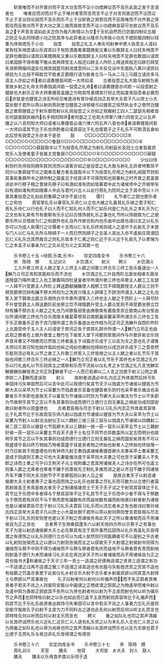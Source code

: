 <!-- { "loadSidebar": true } -->
　　斩衰唯而不对齐衰对而不言大功言而不议小功缌麻议而不及乐此哀之发于言语者也
　　唯者应而对而对不止于唯对者答而言而言不止于对言则直述而不议而议不止于言议则论説而不及乐而乐不止于议斩衰之哭若往而不反故唯而不对齐衰之哭若往而反故对而不言大功之哭三曲而偯故言而不议小功缌麻哀容可也故议而不及乐哀之于声音言语如此夫岂伪为哉凡称情以为文于天机自然而已防服四制论五服之防正与此同特缌小功之防其序与此异者此以隆杀为序故小功先于缌防服四制以轻重为序故缌先于小功
　　投壶
　　投壶之礼主人奉矢司射奉中使人执壶主人请曰某有枉矢哨壶请以乐宾宾曰子有防酒嘉肴某既赐矣又重以乐敢辞主人曰枉矢哨壶不足辞也敢固以请宾曰某既赐矣又重以乐敢固辞主人曰枉矢哨壶不足辞也敢固以请宾曰某固辞不得命敢不敬从宾再拜受主人般还曰辟主人阼阶上拜送宾般还曰辟已拜受矢进即两楹间退反位揖宾就筵司射进度壶间以二矢半反位设中东面执八筭兴请宾曰顺投为入比投不释胜饮不胜者正爵既行请为胜者立马一马从二马三马既立请庆多马请主人亦如之命者曰请奏貍首间若一大师曰诺
　　古者投壶之礼大致与射相为表里故乡射之礼命太师奏驺虞间若一投壶之礼命者曰请奏貍首亦间若一以投壶射之细故也大射乐正命大师奏貍首盖貍之为物其性善搏其行则止而拟度焉投壶者必奠而后亦犹是也貍首之诗无所经见唯逸诗有曽孙侯氏四正具举大夫君子凡以庶士小大莫处御于君所以燕以射则燕则誉岂貍首之诗邪檀弓曰貍首之班然执女手之卷然岂貍首之歌邪貍首之于射乐御而射以礼则投壶之义亦如之观郷射工四人二瑟瑟先相者皆左何瑟面鼓执越内右手相则知命者何瑟之工也观大师掌六律六同皆文之以五声播之以八音则知大师曰诺者以奏貍首必谐六律六同五声八音也命者请奏貍首间若一大师曰诺其节比于乐也命酌者曰诺其容比于礼也噫君子之于礼乐不可斯湏去身如此后世有骁壶之乐亦本于是欤
　　鼓
　　○□○○□□○□○○□半○□○□○○○□□○□○鲁鼓○□○○○□□○□○○□□○□○○□□○半○□○○○□□○薛鼓取半以下为投壶礼尽用之为射礼司射庭长及冠士立者皆属宾党乐人及使者童子皆属主党鲁鼓○□○○□□○○半○□○□○○○○□○□○薛鼓○□○○○○□○□○□○○○□○□○○□○半○□○□○○○○□○
　　少仪曰侍射则约矢侍投则拥矢胜则洗而以请客亦如之是投壶之礼大致与射礼无异者特繁简不同尔以鲁薛鼓节论之圎者击鼙方者击鼓取半以下为投壶礼尽用之为射礼闻鼓节则知其事矣鲁薛所令之辞所制之鼓虽见于经其详不可得而知也观春秋之时齐晋之君盖甞讲此中行穆子相之晋侯先穆子曰有酒如淮有肉如坻寡君中此为诸侯师中之齐侯举矢曰有酒如渑有肉如陵寡人中此与君代兴古人以此行燕礼为防同之主于其中否以卜兴衰其重投壶之礼如此则鲁薛之详亦不是过也
　　儒行
　　礼节者仁之貌也歌乐者仁之和也
　　周官掌礼乐以春官礼乐资仁以立也大飨之礼备其礼乐继之君子知仁焉礼乐待仁以行也孔子曰人而不仁知礼何人而不仁如乐何是仁为礼乐之本礼乐为仁之文也有礼斯有节有歌斯有乐乐记曰合情饰貌礼乐之事也礼节所以饰貌故为仁之貌歌乐所以合情故为仁之和貌外也礼自外作故也和内也乐由中出故也语曰文之以礼乐亦可以为成人矣儒行之论儒者十五而以仁与礼乐终焉则成人之道尽于此矣孔子未尝与门人以仁与礼乐所与特顔子一人而已然则顔子之去圣人其出入亦不逺矣庄周谓回忘仁义礼乐岂其然哉合之则礼乐皆本于仁离之则仁近于乐义近于礼矣孔孒以孝悌为仁之本孟子以事亲为仁之实从兄为义之实其致一也

　　乐书卷三十五
<经部,乐类,乐书>
　　钦定四库全书
　　乐书卷三十六
　　宋　陈旸　撰
　　礼记训义
　　乡饮酒义　　射义　　聘义
　　乡饮酒义
　　工入升歌三终主人献之笙入三终主人献之间歌三终合乐三终工告乐备遂出一人觯乃立司正焉知其能和乐而不流也
　　乡饮酒之礼工升自西阶北面坐相者东面坐遂授瑟乃降所谓工入也工歌鹿鸣四牡皇皇者华所谓升歌三终也卒歌主人献工工左瑟一人拜不兴受爵主人阼阶上拜送爵献脯醢使人相祭工饮不拜既爵授主人爵众工则不拜受爵祭饮辩有脯不祭大师则为之洗宾介降主人辞降工不辞洗所谓主人献之之礼也笙入堂下磬南北面立乐南陔白华华黍所谓笙入三终也主人献之于西阶上一人拜尽阶不升堂受爵主人拜送爵阶前坐祭立饮不拜既爵升受主人爵众笙则不拜受爵坐祭立饮辩有脯不祭亦主人献之之礼也乃间歌鱼丽笙由庚歌南有嘉鱼笙崇丘歌南山有台笙由仪所谓间歌三终也乃合乐周南关雎葛覃卷耳召南鹊巢采蘩采苹所谓合乐三终也工告于乐正歌备乐正告于宾乃降所谓工告乐备遂出也作相为司正司正洗觯升自西阶阼阶上北面受命于主人主人曰请安于宾司正告于宾宾礼辞许所谓一人觯乃立司正也由此观之歌者在上故升歌堂上匏竹在下故笙入堂下间歌则笙歌间作与升歌异矣合乐则声音并奏又不特歌而已然皆三终者虽主于诗篇亦乐成于三以反为文之意也孔子谓鲁太师曰乐其可知也始作翕如也纵之纯如也皦如也绎如也以成岂非乐成于三之意欤然乐胜则流必有礼以节之故工入升歌三终笙入三终皆继之以主人献之者以礼节乐于其始也间歌三终合乐三终必继之一人觯乃立司正者以礼节乐于其终也乡饮酒之礼作乐以行礼由礼以节乐则宾主之情斯和乐而不流矣以仪礼考之乡饮酒之礼凡言洗觯实觯奠觯执觯皆责之司正则觯者不过一人而已荀卿以二人言之岂惑于射义公罔之裘序防二人觯而遂误欤
　　射义
　　故射者进退必中礼内志正外体直然后持弓矢审固持弓矢审固然后可以言中此可以观德行矣其节天子以驺虞为节诸侯以貍首为节卿大夫以采苹为节士以采蘩为节驺虞者乐官备也貍首者乐防时也采苹者乐循法也采蘩者乐不失职也是故天子以备官为节诸侯以时防为节卿大夫以循法为节士以不失职为节故明乎其节之志以不失其事则功成而德行立徳行立则无暴乱之祸矣功成则国安故曰射者所以观盛徳也
　　古者君臣相与尽志于射以习礼乐内志正外体直其容体比于礼其节比于乐故周官乐师凡射以驺虞为节诸侯以貍首为节大夫以采苹为节士以采蘩为节射人以射法治射仪王以六耦射三侯三获三容乐以驺虞九节诸侯以四耦射二侯二获二容乐以貍首七节孤卿大夫以三耦射一侯一获一容乐以采苹五节士以三耦射豻侯一获一容乐以采蘩五节自天子逹于士名位不同节亦异数盖所以定志而明分也故明乎其节之志以不失其事则功成而德行立德行立则无暴乱之祸而国安矣其有不可以观盛德乎易曰终万物始万物者莫盛乎艮是艮者物之终始也射者人之终始也终始惟一时乃日新其于观盛德也何有钟师凡射王奏驺虞诸侯奏貍首卿大夫奏采苹士奏采蘩王道成于驺虞则王奏之可也大夫妻能循法度于采苹则大夫奏之可也至于采蘩夫人不失职之诗而士奏之可乎曰王制天子元士视附庸之君其用诸侯夫人之诗亦在所可也盖士则事人爵之尤卑者也卑者不嫌于抗尊故先王制礼多推而进之是以齐冠不嫌于同诸侯齐车不嫌于同大夫况射节乎不言卿孤则以射人见之矣
　　是故古者天子以射选诸侯卿大夫士射者男子之事也因而饰之以礼乐也故事之尽礼乐而可数为以立徳行者莫若射故圣王务焉是故古者天子之制诸侯歳贡士于天子天子试之于射宫其容体比于礼其节比于乐而中多者得与于祭其容体不比于礼其节不比于乐而中少者不得与于祭数与于祭而君有庆叹不与于祭而君有譲数有庆而益地数有譲而削地故曰射者射为诸侯也是以诸侯君臣尽志于射以习礼乐夫君臣习礼乐而以流忘者未之有也故诗曰曽孙侯氏四正具举大夫君子凡以庶士小大莫处御于君所以燕以射则燕则誉言君臣相与尽志于射以习礼乐则安则誉也是以天子制之而诸侯务焉此天子之所以飬诸侯而兵不用诸侯自为正之具也
　　古者男子生用桑弧蓬矢六以射天地四方所以示男子之有事也天子为是以射选诸侯卿大夫士必先察其有志于其所事然后因饰以礼乐焉盖礼乐皆得谓之有德饰之以礼乐则德行立亦可以为成人矣然则行同能耦者可不以是别之乎古者以礼射则张侯而主之以德以力射则张侯而主之以获故天子大射谓之射侯射中则得为诸侯而与祭不中则不得为诸侯而不与祭与祭者君有庆而益地不与祭者君有责而削地则射虽于德行为末而诸侯习礼乐实在焉岂非天子所以飬诸侯而兵不用诸侯自为正之具也哉书大称诸侯之于天子三年一贡士一适谓之好德再适谓之贤贤三适谓之有功一不适谓之过再不适谓之傲三不适谓之诬其适也有衣服弓矢秬鬯虎贲之赏其不适也有绌爵之罚盖亦表里于此矣仪礼乡射合乐大射不合乐者乡射属民欲以同其意大射择士与祭欲以严其事故也
　　孔子曰射者何以射何以听循声而而不失正鹄者其唯贤者乎若夫不肖之人则彼将安能以中画谓之正栖皮谓之鹄鹄之为物逺举而难中射以及逺中鹄为善故正鹄欲其不失所以为贤也射者何以射为不主皮而射也何以听为循乐节之声而也郊特牲曰射之以乐也如此而已盖不主皮而射则其容体比于礼循声而则其节比于乐礼乐由贤者出故持弓失审固可以言中若夫不肖之人事勇力忘礼乐彼将安能守哉故孔子曰射不主皮为力不同科古之道也此先何以射而后何以听主礼而言也郊特牲先何以听而后何以射主乐而言也
　　聘义
　　垂之如队礼也叩之其声清越以长其终诎然乐也义近礼仁近乐仁义人道也礼乐资之以为本礼乐人文也仁义资之以为用垂之如队礼也以卑为尚故也叩之其声清越以长其终诎然乐也以反为文故也君子比德于玉而礼乐与焉岂非礼乐皆得谓之有德欤








　　乐书卷三十六
　　钦定四库全书
　　乐书卷三十七
　　宋　陈旸　撰
　　周礼训义
　　天官
　　膳夫
　　地官
　　大司徒　乡大夫　封人　鼓人
　　膳夫
　　膳夫以乐侑食卒食以乐彻于造
